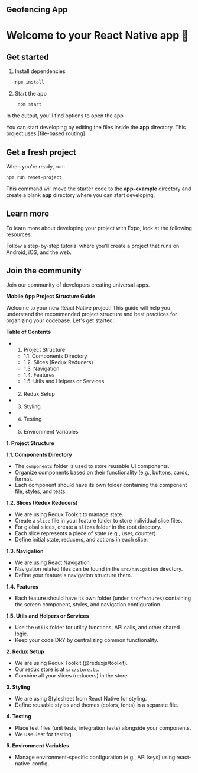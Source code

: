 ## Geofencing App

# Welcome to your React Native app 👋

## Get started

1. Install dependencies

   ```bash
   npm install
   ```

2. Start the app

   ```bash
    npm start
   ```

In the output, you'll find options to open the app

You can start developing by editing the files inside the **app** directory. This project uses [file-based routing]

## Get a fresh project

When you're ready, run:

```bash
npm run reset-project
```

This command will move the starter code to the **app-example** directory and create a blank **app** directory where you can start developing.

## Learn more

To learn more about developing your project with Expo, look at the following resources:

Follow a step-by-step tutorial where you'll create a project that runs on Android, iOS, and the web.

## Join the community

Join our community of developers creating universal apps.


**Mobile App Project Structure Guide**

Welcome to your new React Native project! This guide will help you understand the recommended project structure and best
practices for organizing your codebase. Let's get started:

**Table of Contents**

-
    1. Project Structure

    - 1.1. Components Directory
    - 1.2. Slices (Redux Reducers)
    - 1.3. Navigation
    - 1.4. Features
    - 1.5. Utils and Helpers or Services
-
    2. Redux Setup
-
    3. Styling
-
    4. Testing
-
    5. Environment Variables

**1. Project Structure**

**1.1. Components Directory**

* The `components` folder is used to store reusable UI components.
* Organize components based on their functionality (e.g., buttons, cards, forms).
* Each component should have its own folder containing the component file, styles, and tests.

**1.2. Slices (Redux Reducers)**

* We are using Redux Toolkit to manage state.
* Create a `slice` file in your feature folder to store individual slice files.
* For global slices, create a `slices` folder in the root directory.
* Each slice represents a piece of state (e.g., user, counter).
* Define initial state, reducers, and actions in each slice.

**1.3. Navigation**

* We are using React Navigation.
* Navigation related files can be found in the `src/navigation` directory.
* Define your feature's navigation structure there.

**1.4. Features**

* Each feature should have its own folder (under `src/features`) containing the screen component, styles, and navigation
  configuration.

**1.5. Utils and Helpers  or Services**

* Use the `utils` folder for utility functions, API calls, and other shared logic.
* Keep your code DRY by centralizing common functionality.

**2. Redux Setup**

* We are using Redux Toolkit (@reduxjs/toolkit).
* Our redux store is at `src/store.ts`.
* Combine all your slices (reducers) in the store.

**3. Styling**

* We are using Stylesheet from React Native for styling.
* Define reusable styles and themes (colors, fonts) in a separate file.

**4. Testing**

* Place test files (unit tests, integration tests) alongside your components.
* We use Jest for testing.

**5. Environment Variables**

* Manage environment-specific configuration (e.g., API keys) using react-native-config.